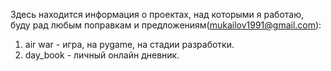 Здесь находится информация о проектах, над которыми я работаю, буду рад любым поправкам и предложениям(mukailov1991@gmail.com):
  1. air war - игра, на pygame, на стадии разработки.
  2. day_book - личный онлайн дневник.

